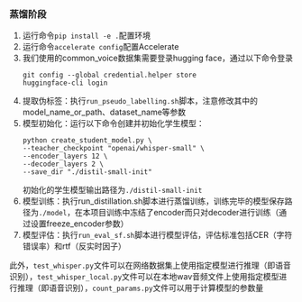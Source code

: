### 蒸馏阶段
1. 运行命令```pip install -e .```配置环境
2. 运行命令```accelerate config```配置Accelerate
3. 我们使用的common_voice数据集需要登录hugging face，通过以下命令登录
    ```
    git config --global credential.helper store
    huggingface-cli login
    ```
4. 提取伪标签：执行```run_pseudo_labelling.sh```脚本，注意修改其中的model_name_or_path、dataset_name等参数
5. 模型初始化：运行以下命令创建并初始化学生模型：
    ```
    python create_student_model.py \
    --teacher_checkpoint "openai/whisper-small" \
    --encoder_layers 12 \
    --decoder_layers 2 \
    --save_dir "./distil-small-init"
    ```
    初始化的学生模型输出路径为```./distil-small-init```
6. 模型训练：执行run_distillation.sh脚本进行蒸馏训练，训练完毕的模型保存路径为```./model```，在本项目训练中冻结了encoder而只对decoder进行训练（通过设置freeze_encoder参数）
7. 模型评估：执行```run_eval_sf.sh```脚本进行模型评估，评估标准包括CER（字符错误率）和rtf（反实时因子）

此外，```test_whisper.py```文件可以在网络数据集上使用指定模型进行推理（即语音识别），```test_whisper_local.py```文件可以在本地wav音频文件上使用指定模型进行推理（即语音识别），```count_params.py```文件可以用于计算模型的参数量